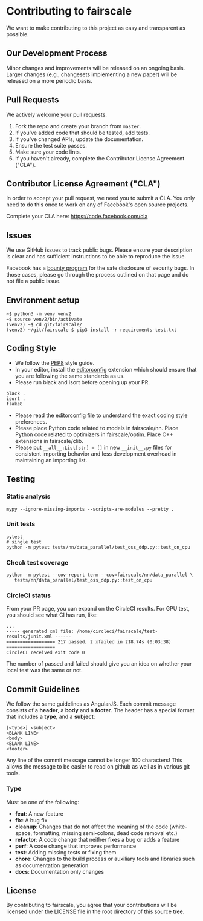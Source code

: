 # Contributing to fairscale

We want to make contributing to this project as easy and transparent as
possible.

## Our Development Process

Minor changes and improvements will be released on an ongoing basis. Larger
changes (e.g., changesets implementing a new paper) will be released on a
more periodic basis.

## Pull Requests

We actively welcome your pull requests.

1. Fork the repo and create your branch from `master`.
2. If you've added code that should be tested, add tests.
3. If you've changed APIs, update the documentation.
4. Ensure the test suite passes.
5. Make sure your code lints.
6. If you haven't already, complete the Contributor License Agreement ("CLA").

## Contributor License Agreement ("CLA")

In order to accept your pull request, we need you to submit a CLA. You only need
to do this once to work on any of Facebook's open source projects.

Complete your CLA here: <https://code.facebook.com/cla>

## Issues

We use GitHub issues to track public bugs. Please ensure your description is
clear and has sufficient instructions to be able to reproduce the issue.

Facebook has a [bounty program](https://www.facebook.com/whitehat/) for the safe
disclosure of security bugs. In those cases, please go through the process
outlined on that page and do not file a public issue.

## Environment setup

```
~$ python3 -m venv venv2
~$ source venv2/bin/activate
(venv2) ~$ cd git/fairscale/
(venv2) ~/git/fairscale $ pip3 install -r requirements-test.txt
```

## Coding Style

* We follow the [PEP8](https://www.python.org/dev/peps/pep-0008/) style guide.
* In your editor, install the [editorconfig](https://editorconfig.org/) extension
  which should ensure that you are following the same standards as us.
* Please run black and isort before opening up your PR.

```
black .
isort .
flake8
```
* Please read the [editorconfig](.editorconfig) file to understand the exact coding style preferences.
* Please place Python code related to models in fairscale/nn. Place Python code related to optimizers
  in fairscale/optim. Place C++ extensions in fairscale/clib.
* Please put `__all__:List[str] = []` in new `__init__.py` files for consistent importing behavior
  and less development overhead in maintaining an importing list.

## Testing

### Static analysis

```
mypy --ignore-missing-imports --scripts-are-modules --pretty .
```

### Unit tests

```
pytest
# single test
python -m pytest tests/nn/data_parallel/test_oss_ddp.py::test_on_cpu
```

### Check test coverage

```
python -m pytest --cov-report term --cov=fairscale/nn/data_parallel \
   tests/nn/data_parallel/test_oss_ddp.py::test_on_cpu
```

### CircleCI status

From your PR page, you can expand on the CircleCI results. For GPU test, you should see
what CI has run, like:

```
...
----- generated xml file: /home/circleci/fairscale/test-results/junit.xml ------
================== 217 passed, 2 xfailed in 218.74s (0:03:38) ==================
CircleCI received exit code 0
```

The number of passed and failed should give you an idea on whether your local
test was the same or not.

## Commit Guidelines

We follow the same guidelines as AngularJS. Each commit message consists of a **header**,
a **body** and a **footer**.  The header has a special format that includes a **type**,
and a **subject**:

```
[<type>] <subject>
<BLANK LINE>
<body>
<BLANK LINE>
<footer>
```

Any line of the commit message cannot be longer 100 characters! This allows the message to be easier
to read on github as well as in various git tools.

### Type

Must be one of the following:

* **feat**: A new feature
* **fix**: A bug fix
* **cleanup**: Changes that do not affect the meaning of the code (white-space, formatting, missing
  semi-colons, dead code removal etc.)
* **refactor**: A code change that neither fixes a bug or adds a feature
* **perf**: A code change that improves performance
* **test**: Adding missing tests or fixing them
* **chore**: Changes to the build process or auxiliary tools and libraries such as documentation
generation
* **docs**: Documentation only changes

## License

By contributing to fairscale, you agree that your contributions will be licensed
under the LICENSE file in the root directory of this source tree.
